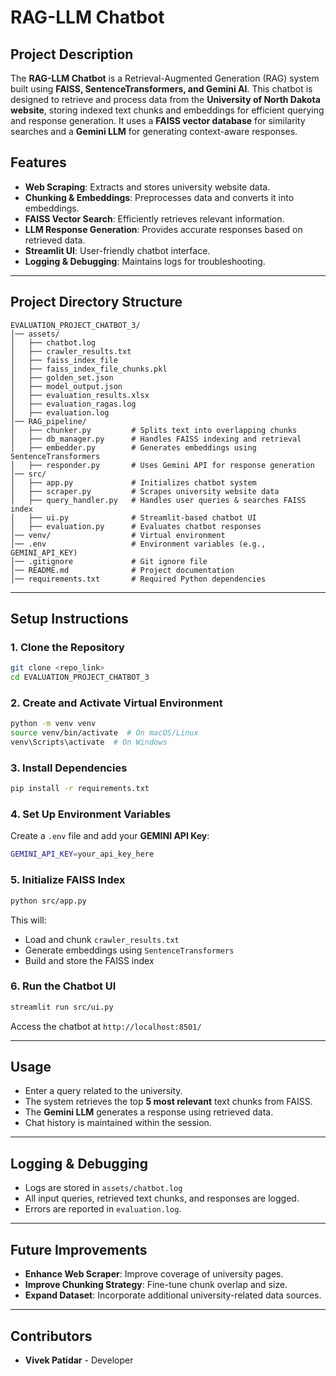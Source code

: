 # RAG-LLM Chatbot

## Project Description
The **RAG-LLM Chatbot** is a Retrieval-Augmented Generation (RAG) system built using **FAISS, SentenceTransformers, and Gemini AI**. This chatbot is designed to retrieve and process data from the **University of North Dakota website**, storing indexed text chunks and embeddings for efficient querying and response generation. It uses a **FAISS vector database** for similarity searches and a **Gemini LLM** for generating context-aware responses.

## Features
- **Web Scraping**: Extracts and stores university website data.
- **Chunking & Embeddings**: Preprocesses data and converts it into embeddings.
- **FAISS Vector Search**: Efficiently retrieves relevant information.
- **LLM Response Generation**: Provides accurate responses based on retrieved data.
- **Streamlit UI**: User-friendly chatbot interface.
- **Logging & Debugging**: Maintains logs for troubleshooting.

---

## Project Directory Structure
```
EVALUATION_PROJECT_CHATBOT_3/
│── assets/
│   ├── chatbot.log
│   ├── crawler_results.txt
│   ├── faiss_index_file
│   ├── faiss_index_file_chunks.pkl
│   ├── golden_set.json
│   ├── model_output.json
│   ├── evaluation_results.xlsx
│   ├── evaluation_ragas.log
│   ├── evaluation.log
│── RAG_pipeline/
│   ├── chunker.py         # Splits text into overlapping chunks
│   ├── db_manager.py      # Handles FAISS indexing and retrieval
│   ├── embedder.py        # Generates embeddings using SentenceTransformers
│   ├── responder.py       # Uses Gemini API for response generation
│── src/
│   ├── app.py             # Initializes chatbot system
│   ├── scraper.py         # Scrapes university website data
│   ├── query_handler.py   # Handles user queries & searches FAISS index
│   ├── ui.py              # Streamlit-based chatbot UI
│   ├── evaluation.py      # Evaluates chatbot responses
│── venv/                  # Virtual environment
│── .env                   # Environment variables (e.g., GEMINI_API_KEY)
│── .gitignore             # Git ignore file
│── README.md              # Project documentation
│── requirements.txt       # Required Python dependencies
```

---

## Setup Instructions

### 1. Clone the Repository
```sh
git clone <repo_link>
cd EVALUATION_PROJECT_CHATBOT_3
```

### 2. Create and Activate Virtual Environment
```sh
python -m venv venv
source venv/bin/activate  # On macOS/Linux
venv\Scripts\activate  # On Windows
```

### 3. Install Dependencies
```sh
pip install -r requirements.txt
```

### 4. Set Up Environment Variables
Create a `.env` file and add your **GEMINI API Key**:
```sh
GEMINI_API_KEY=your_api_key_here
```

### 5. Initialize FAISS Index
```sh
python src/app.py
```
This will:
- Load and chunk `crawler_results.txt`
- Generate embeddings using `SentenceTransformers`
- Build and store the FAISS index

### 6. Run the Chatbot UI
```sh
streamlit run src/ui.py
```
Access the chatbot at `http://localhost:8501/`

---

## Usage
- Enter a query related to the university.
- The system retrieves the top **5 most relevant** text chunks from FAISS.
- The **Gemini LLM** generates a response using retrieved data.
- Chat history is maintained within the session.

---

## Logging & Debugging
- Logs are stored in `assets/chatbot.log`
- All input queries, retrieved text chunks, and responses are logged.
- Errors are reported in `evaluation.log`.

---

## Future Improvements
- **Enhance Web Scraper**: Improve coverage of university pages.
- **Improve Chunking Strategy**: Fine-tune chunk overlap and size.
- **Expand Dataset**: Incorporate additional university-related data sources.

---

## Contributors
- **Vivek Patidar** - Developer


